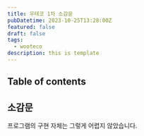 ```yaml
---
title: 우테코 1차 소감문
pubDatetime: 2023-10-25T13:28:00Z
featured: false
draft: false
tags:
  - wooteco
description: this is template
---
```


## Table of contents

## 소감문

프로그램의 구현 자체는 그렇게 어렵지 않았습니다.
